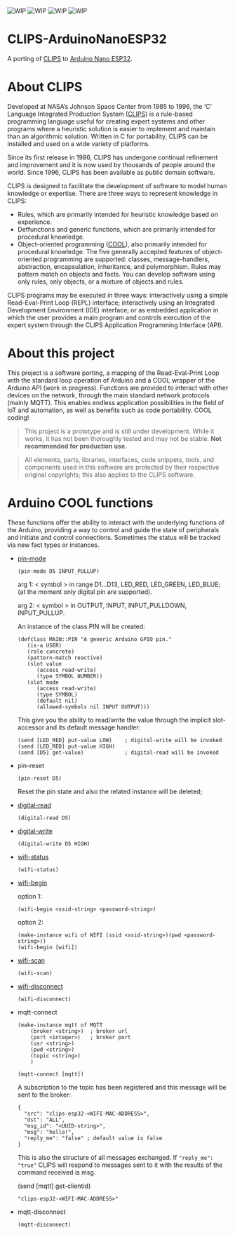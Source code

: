 ![WIP](https://img.shields.io/badge/ESP_IDF-V5.3.2-blue)
![WIP](https://img.shields.io/badge/target-ESP32_S3-blue)
![WIP](https://img.shields.io/badge/CLIPS-V6.4.1-blue)
![WIP](https://img.shields.io/badge/status-WIP-orange)

# CLIPS-ArduinoNanoESP32
A porting of [CLIPS](https://sourceforge.net/projects/clipsrules/) to [Arduino Nano ESP32](https://docs.arduino.cc/hardware/nano-esp32/).

# About CLIPS

Developed at NASA’s Johnson Space Center from 1985 to 1996, the ‘C’ Language Integrated Production System ([CLIPS](https://ntrs.nasa.gov/api/citations/19960022632/downloads/19960022632.pdf)) is a rule-based programming language useful for creating expert systems and other programs where a heuristic solution is easier to implement and maintain than an algorithmic solution. Written in C for portability, CLIPS can be installed and used on a wide variety of platforms.

Since its first release in 1986, CLIPS has undergone
continual refinement and improvement and it is now used by thousands of people around the world.
Since 1996, CLIPS has been available as public domain software.

CLIPS is designed to facilitate the development of software to model human knowledge or
expertise.
There are three ways to represent knowledge in CLIPS:
- Rules, which are primarily intended for heuristic knowledge based on experience.
- Deffunctions and generic functions, which are primarily intended for procedural knowledge.
- Object-oriented programming ([COOL](https://ntrs.nasa.gov/api/citations/19920004651/downloads/19920004651.pdf)), also primarily intended for procedural knowledge. The five
generally accepted features of object-oriented programming are supported: classes,
message-handlers, abstraction, encapsulation, inheritance, and polymorphism. Rules may
pattern match on objects and facts.
You can develop software using only rules, only objects, or a mixture of objects and rules.

CLIPS programs may be executed in three ways: interactively using a simple Read-Eval-Print Loop (REPL) interface; interactively using an Integrated Development Environment (IDE) interface; or as embedded application in which the user provides a main program and controls execution of the expert system through the CLIPS Application Programming Interface (API).

# About this project

This project is a software porting, a mapping of the Read-Eval-Print Loop with the standard loop operation of Arduino and a COOL wrapper of the Arduino API (work in progress). Functions are provided to interact with other devices on the network, through the main standard network protocols (mainly MQTT). This enables endless application possibilities in the field of IoT and automation, as well as benefits such as code portability. COOL coding!

> This project is a prototype and is still under development. While it works, it has not been thoroughly tested and may not be stable. **Not recommended for production use.**

> All elements, parts, libraries, interfaces, code snippets, tools, and components used in this software are protected by their respective original copyrights; this also applies to the CLIPS software.

# Arduino COOL functions

These functions offer the ability to interact with the underlying functions of the Arduino, providing a way to control and guide the state of peripherals and initiate and control connections. Sometimes the status will be tracked via new fact types or instances.

- [pin-mode](https://docs.arduino.cc/language-reference/en/functions/digital-io/pinMode/)

    `(pin-mode D5 INPUT_PULLUP)`

    arg 1: < symbol > in range D1...D13, LED_RED, LED_GREEN, LED_BLUE; (at the moment only digital pin are supported).

    arg 2: < symbol > in OUTPUT, INPUT, INPUT_PULLDOWN, INPUT_PULLUP.

    An instance of the class PIN will be created:
    ```
    (defclass MAIN::PIN "A generic Arduino GPIO pin."
       (is-a USER)
       (role concrete)
       (pattern-match reactive)
       (slot value
          (access read-write)
          (type SYMBOL NUMBER))
       (slot mode
          (access read-write)
          (type SYMBOL)
          (default nil)
          (allowed-symbols nil INPUT OUTPUT)))
    ```

    This give you the ability to read/write the value through the implicit slot-accessor and its default message handler:
    ```
    (send [LED_RED] put-value LOW)    ; digital-write will be invoked
    (send [LED_RED] put-value HIGH)
    (send [D5] get-value)             ; digital-read will be invoked
    ```
    
- pin-reset

    `(pin-reset D5)`

    Reset the pin state and also the related instance will be deleted;

- [digital-read](https://docs.arduino.cc/language-reference/en/functions/digital-io/digitalread/)

    `(digital-read D5)`

- [digital-write](https://docs.arduino.cc/language-reference/en/functions/digital-io/digitalwrite/)

    `(digital-write D5 HIGH)`

- [wifi-status](https://docs.arduino.cc/libraries/wifi/#%60WiFi.status()%60)

    `(wifi-status)`

- [wifi-begin](https://docs.arduino.cc/libraries/wifi/#%60WiFi.begin()%60)

    option 1:

    `(wifi-begin <ssid-string> <password-string>)`

    option 2:

    ```
    (make-instance wifi of WIFI (ssid <ssid-string>)(pwd <password-string>))
    (wifi-begin [wifi])
    ```

- [wifi-scan](https://docs.arduino.cc/libraries/wifi/#%60WiFi.scanNetworks()%60)

    `(wifi-scan)`

- [wifi-disconnect](https://docs.arduino.cc/libraries/wifi/#%60WiFi.disconnect()%60)

    `(wifi-disconnect)`

- mqtt-connect

    ```
    (make-instance mqtt of MQTT 
        (broker <string>)  ; broker url
        (port <integer>)   ; broker port
        (usr <string>)
        (pwd <string>)
        (topic <string>)
        )

    (mqtt-connect [mqtt])
    ```

    A subscription to the topic has been registered and this message will be sent to the broker:

    ```
    {
      "src": "clips-esp32-<WIFI-MAC-ADDRESS>",
      "dst": "ALL",
      "msg_id": "<UUID-string>",
      "msg": "hello!",
      "reply_me": "false" ; default value is false
    }
    ```

    This is also the structure of all messages exchanged. If `"reply_me": "true"` CLIPS will respond to messages sent to it with the results of the command received is msg.

    (send [mqtt] get-clientid)

    ```
    "clips-esp32-<WIFI-MAC-ADDRESS>"
    ```

- mqtt-disconnect

    `(mqtt-disconnect)`